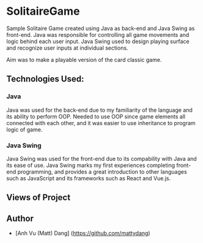 # SolitaireGame
Sample Solitaire Game created using Java as back-end and Java Swing as front-end. Java was responsible for controlling all game movements and logic behind each user input. Java Swing used to design playing surface and recognize user inputs at individual sections.

Aim was to make a playable version of the card classic game.

## Technologies Used:

### Java

Java was used for the back-end due to my familiarity of the language and its ability to perform OOP. Needed to use OOP since game elements all connected with each other, and it was easier to use inheritance to program logic of game.

### Java Swing

Java Swing was used for the front-end due to its compability with Java and its ease of use. Java Swing marks my first experiences completing front-end programming, and provides a great introduction to other languages such as JavaScript and its frameworks such as React and Vue.js.

## Views of Project

## Author
- [Anh Vu (Matt) Dang] (https://github.com/mattydang)
